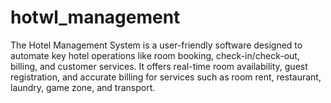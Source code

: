 # hotwl_management
The Hotel Management System is a user-friendly software designed to automate key hotel operations like room booking, check-in/check-out, billing, and customer services. It offers real-time room availability, guest registration, and accurate billing for services such as room rent, restaurant, laundry, game zone, and transport. 
